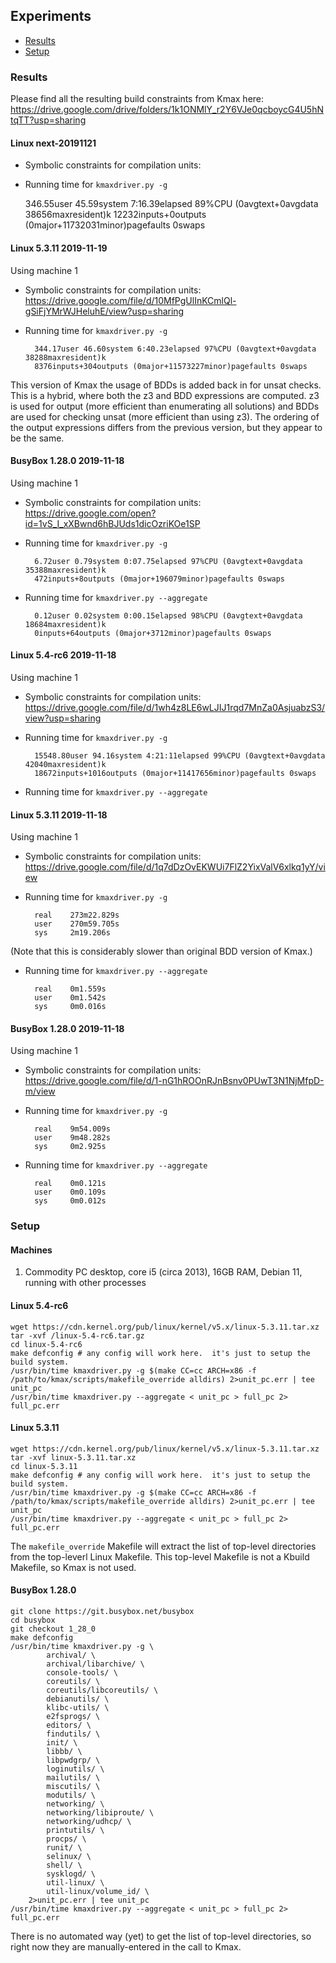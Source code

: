 ## Experiments

- [Results](#results)
- [Setup](#setup)

### Results

Please find all the resulting build constraints from Kmax here: https://drive.google.com/drive/folders/1k1ONMlY_r2Y6VJe0qcboycG4U5hNtqTT?usp=sharing

#### Linux next-20191121

- Symbolic constraints for compilation units: 

- Running time for `kmaxdriver.py -g`

    346.55user 45.59system 7:16.39elapsed 89%CPU (0avgtext+0avgdata 38656maxresident)k
    12232inputs+0outputs (0major+11732031minor)pagefaults 0swaps

#### Linux 5.3.11 2019-11-19

Using machine 1

- Symbolic constraints for compilation units: <https://drive.google.com/file/d/10MfPgUlInKCmlQl-gSiFjYMrWJHeluhE/view?usp=sharing>

- Running time for `kmaxdriver.py -g`

        344.17user 46.60system 6:40.23elapsed 97%CPU (0avgtext+0avgdata 38288maxresident)k
        8376inputs+304outputs (0major+11573227minor)pagefaults 0swaps

This version of Kmax the usage of BDDs is added back in for unsat checks.  This is a hybrid, where both the z3 and BDD expressions are computed.  z3 is used for output (more efficient than enumerating all solutions) and BDDs are used for checking unsat (more efficient than using z3).  The ordering of the output expressions differs from the previous version, but they appear to be the same.

#### BusyBox 1.28.0 2019-11-18

Using machine 1

- Symbolic constraints for compilation units: https://drive.google.com/open?id=1vS_I_xXBwnd6hBJUds1dicOzriKOe1SP

- Running time for `kmaxdriver.py -g`

        6.72user 0.79system 0:07.75elapsed 97%CPU (0avgtext+0avgdata 35388maxresident)k
        472inputs+8outputs (0major+196079minor)pagefaults 0swaps


- Running time for `kmaxdriver.py --aggregate`

        0.12user 0.02system 0:00.15elapsed 98%CPU (0avgtext+0avgdata 18684maxresident)k
        0inputs+64outputs (0major+3712minor)pagefaults 0swaps

#### Linux 5.4-rc6 2019-11-18

Using machine 1

- Symbolic constraints for compilation units: https://drive.google.com/file/d/1wh4z8LE6wLJIJ1rqd7MnZa0AsjuabzS3/view?usp=sharing

- Running time for `kmaxdriver.py -g`

        15548.80user 94.16system 4:21:11elapsed 99%CPU (0avgtext+0avgdata 42040maxresident)k
        18672inputs+1016outputs (0major+11417656minor)pagefaults 0swaps

- Running time for `kmaxdriver.py --aggregate`


#### Linux 5.3.11 2019-11-18

Using machine 1

- Symbolic constraints for compilation units: https://drive.google.com/file/d/1q7dDzOvEKWUi7FlZ2YixValV6xlkq1yY/view

- Running time for `kmaxdriver.py -g`

        real    273m22.829s
        user    270m59.705s
        sys     2m19.206s

(Note that this is considerably slower than original BDD version of Kmax.)

- Running time for `kmaxdriver.py --aggregate`

        real    0m1.559s
        user    0m1.542s
        sys     0m0.016s

#### BusyBox 1.28.0 2019-11-18

Using machine 1

- Symbolic constraints for compilation units: https://drive.google.com/file/d/1-nG1hROOnRJnBsnv0PUwT3N1NjMfpD-m/view

- Running time for `kmaxdriver.py -g`

        real    9m54.009s
        user    9m48.282s
        sys     0m2.925s

- Running time for `kmaxdriver.py --aggregate`

        real    0m0.121s
        user    0m0.109s
        sys     0m0.012s

### Setup

#### Machines

1. Commodity PC desktop, core i5 (circa 2013), 16GB RAM, Debian 11, running with other processes

#### Linux 5.4-rc6

    wget https://cdn.kernel.org/pub/linux/kernel/v5.x/linux-5.3.11.tar.xz
    tar -xvf /linux-5.4-rc6.tar.gz
    cd linux-5.4-rc6
    make defconfig # any config will work here.  it's just to setup the build system.
    /usr/bin/time kmaxdriver.py -g $(make CC=cc ARCH=x86 -f /path/to/kmax/scripts/makefile_override alldirs) 2>unit_pc.err | tee unit_pc
    /usr/bin/time kmaxdriver.py --aggregate < unit_pc > full_pc 2> full_pc.err


#### Linux 5.3.11

    wget https://cdn.kernel.org/pub/linux/kernel/v5.x/linux-5.3.11.tar.xz
    tar -xvf linux-5.3.11.tar.xz
    cd linux-5.3.11
    make defconfig # any config will work here.  it's just to setup the build system.
    /usr/bin/time kmaxdriver.py -g $(make CC=cc ARCH=x86 -f /path/to/kmax/scripts/makefile_override alldirs) 2>unit_pc.err | tee unit_pc
    /usr/bin/time kmaxdriver.py --aggregate < unit_pc > full_pc 2> full_pc.err

The `makefile_override` Makefile will extract the list of top-level directories from the top-leverl Linux Makefile.  This top-level Makefile is not a Kbuild Makefile, so Kmax is not used.

#### BusyBox 1.28.0

    git clone https://git.busybox.net/busybox
    cd busybox
    git checkout 1_28_0
    make defconfig
    /usr/bin/time kmaxdriver.py -g \
            archival/ \
            archival/libarchive/ \
            console-tools/ \
            coreutils/ \
            coreutils/libcoreutils/ \
            debianutils/ \
            klibc-utils/ \
            e2fsprogs/ \
            editors/ \
            findutils/ \
            init/ \
            libbb/ \
            libpwdgrp/ \
            loginutils/ \
            mailutils/ \
            miscutils/ \
            modutils/ \
            networking/ \
            networking/libiproute/ \
            networking/udhcp/ \
            printutils/ \
            procps/ \
            runit/ \
            selinux/ \
            shell/ \
            sysklogd/ \
            util-linux/ \
            util-linux/volume_id/ \
        2>unit_pc.err | tee unit_pc
    /usr/bin/time kmaxdriver.py --aggregate < unit_pc > full_pc 2> full_pc.err

There is no automated way (yet) to get the list of top-level
directories, so right now they are manually-entered in the call to
Kmax.
